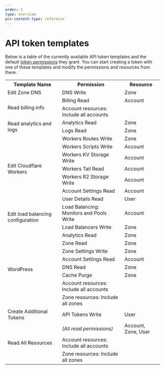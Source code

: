 ```yaml
---
order: 5
type: overview
pcx-content-type: reference
---
```


# API token templates

<ContentColumn>

Below is a table of the currently available API token templates and the default [token permissions](/tokens/create/permissions) they grant. You can start creating a token with one of these templates and modify the permissions and resources from there.

</ContentColumn>

<TableWrap>

<table>
  <tbody>
    <tr>
      <th>Template Name</th>
      <th>Permission</th>
      <th>Resource</th>
    </tr>
    <tr>
      <td>Edit Zone DNS</td>
      <td>DNS Write</td>
      <td>Zone</td>
    </tr>
    <tr>
      <td rowspan="2">Read billing info</td>
      <td>Billing Read</td>
      <td>Account</td>
    </tr>
    <tr>
      <td>Account resources: Include all accounts</td>
      <td></td>
    </tr>
    <tr>
      <td rowspan="2">Read analytics and logs</td>
      <td>Analytics Read</td>
      <td>Zone</td>
    </tr>
    <tr>
      <td>Logs Read</td>
      <td>Zone</td>
    </tr>
    <tr>
      <td rowspan="7">Edit Cloudflare Workers</td>
      <td>Workers Routes Write</td>
      <td>Zone</td>
    </tr>
    <tr>
      <td>Workers Scripts Write</td>
      <td>Account</td>
    </tr>
    <tr>
      <td>Workers KV Storage Write</td>
      <td>Account</td>
    </tr>
    <tr>
      <td>Workers Tail Read</td>
      <td>Account</td>
    </tr>
    <tr>
      <td>Workers R2 Storage Write</td>
      <td>Account</td>
    </tr>
    <tr>
      <td>Account Settings Read</td>
      <td>Account</td>
    </tr>
    <tr>
      <td>User Details Read</td>
      <td>User</td>
    </tr>
    <tr>
      <td rowspan="2">Edit load balancing configuration</td>
      <td>Load Balancing: Monitors and Pools Write</td>
      <td>Account</td>
    </tr>
    <tr>
      <td>Load Balancers Write</td>
      <td>Zone</td>
    </tr>
    <tr>
      <td rowspan="8">WordPress</td>
      <td>Analytics Read</td>
      <td>Zone</td>
    </tr>
    <tr>
      <td>Zone Read</td>
      <td>Zone</td>
    </tr>
    <tr>
      <td>Zone Settings Write</td>
      <td>Zone</td>
    </tr>
    <tr>
      <td>Account Settings Read</td>
      <td>Account</td>
    </tr>
    <tr>
      <td>DNS Read</td>
      <td>Zone</td>
    </tr>
    <tr>
      <td>Cache Purge</td>
      <td>Zone</td>
    </tr>
    <tr>
      <td>Account resources: Include all accounts</td>
      <td></td>
    </tr>
    <tr>
      <td>Zone resources: Include all zones</td>
      <td></td>
    </tr>
    <tr>
      <td>Create Additional Tokens</td>
      <td>API Tokens Write</td>
      <td>User</td>
    </tr>
    <tr>
      <td rowspan="3">Read All Resources</td>
      <td><em>(All read permissions)</em></td>
      <td>Account, Zone, User</td>
    </tr>
    <tr>
      <td>Account resources: Include all accounts</td>
      <td></td>
    </tr>
    <tr>
      <td>Zone resources: Include all zones</td>
      <td></td>
    </tr>
  </tbody>
</table>

</TableWrap>
